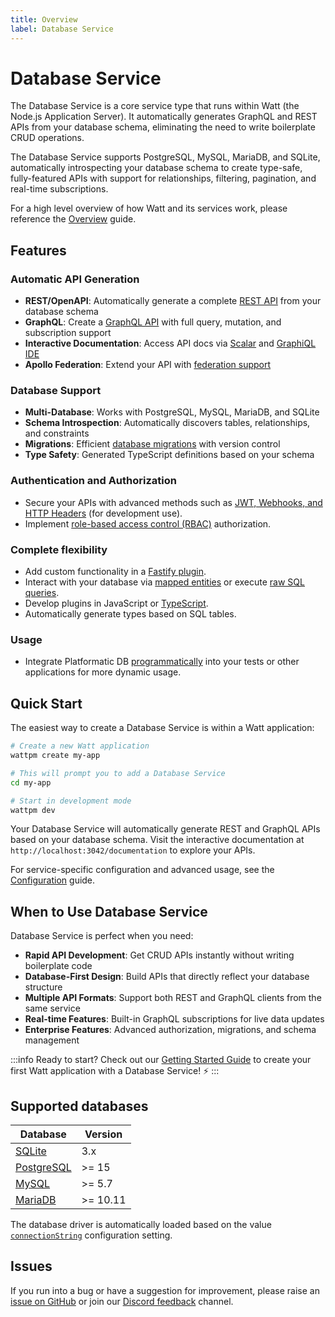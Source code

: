 ```yaml
---
title: Overview
label: Database Service
---
```


# Database Service

The Database Service is a core service type that runs within Watt (the Node.js Application Server). It automatically generates GraphQL and REST APIs from your database schema, eliminating the need to write boilerplate CRUD operations.

The Database Service supports PostgreSQL, MySQL, MariaDB, and SQLite, automatically introspecting your database schema to create type-safe, fully-featured APIs with support for relationships, filtering, pagination, and real-time subscriptions.

For a high level overview of how Watt and its services work, please reference the [Overview](../../Overview.md) guide.

## Features

### Automatic API Generation
- **REST/OpenAPI**: Automatically generate a complete [REST API](../sql-openapi/overview.md) from your database schema
- **GraphQL**: Create a [GraphQL API](../sql-graphql/overview.md) with full query, mutation, and subscription support
- **Interactive Documentation**: Access API docs via [Scalar](https://docs.scalar.com/swagger-editor) and [GraphiQL IDE](https://github.com/graphql/graphiql)
- **Apollo Federation**: Extend your API with [federation support](https://www.apollographql.com/docs/federation/)

### Database Support
- **Multi-Database**: Works with PostgreSQL, MySQL, MariaDB, and SQLite
- **Schema Introspection**: Automatically discovers tables, relationships, and constraints
- **Migrations**: Efficient [database migrations](./migrations.md) with version control
- **Type Safety**: Generated TypeScript definitions based on your schema

### Authentication and Authorization
- Secure your APIs with advanced methods such as [JWT, Webhooks, and HTTP Headers](../db/authorization/strategies.md) (for development use).
- Implement [role-based access control (RBAC)](../db/authorization/user-roles-metadata.md) authorization.

### Complete flexibility
- Add custom functionality in a [Fastify plugin](../db/plugin.md).
- Interact with your database via [mapped entities](../sql-mapper/entities/overview.md) or execute [raw SQL queries](../sql-mapper/overview.md).
- Develop plugins in JavaScript or [TypeScript](../platformatic/cli.md#compile).
- Automatically generate types based on SQL tables.

### Usage
- Integrate Platformatic DB [programmatically](../db/programmatic.md) into your tests or other applications for more dynamic usage.

## Quick Start

The easiest way to create a Database Service is within a Watt application:

```bash
# Create a new Watt application
wattpm create my-app

# This will prompt you to add a Database Service
cd my-app

# Start in development mode  
wattpm dev
```

Your Database Service will automatically generate REST and GraphQL APIs based on your database schema. Visit the interactive documentation at `http://localhost:3042/documentation` to explore your APIs.

For service-specific configuration and advanced usage, see the [Configuration](./configuration.md) guide.

## When to Use Database Service

Database Service is perfect when you need:

- **Rapid API Development**: Get CRUD APIs instantly without writing boilerplate code
- **Database-First Design**: Build APIs that directly reflect your database structure
- **Multiple API Formats**: Support both REST and GraphQL clients from the same service
- **Real-time Features**: Built-in GraphQL subscriptions for live data updates
- **Enterprise Features**: Advanced authorization, migrations, and schema management

:::info
Ready to start? Check out our [Getting Started Guide](../../getting-started/quick-start-watt.md) to create your first Watt application with a Database Service! ⚡
:::

## Supported databases

| Database                                  | Version  |
|-------------------------------------------|----------|
| [SQLite](https://www.sqlite.org/)         | 3.x       |
| [PostgreSQL](https://www.postgresql.org/) | >= 15    |
| [MySQL](https://www.mysql.com/)           | >= 5.7   |
| [MariaDB](https://mariadb.org/)           | >= 10.11 |


The database driver is automatically loaded based on the value [`connectionString`](../db/configuration.md#db) configuration setting.

## Issues

If you run into a bug or have a suggestion for improvement, please raise an 
[issue on GitHub](https://github.com/platformatic/platformatic/issues/new) or join our [Discord feedback](https://discord.gg/platformatic) channel.

